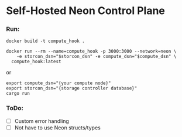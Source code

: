 # Self-Hosted Neon Control Plane


### Run:

```
docker build -t compute_hook .

docker run --rm --name=compute_hook -p 3000:3000 --network=neon \
    -e storcon_dsn="$storcon_dsn" -e compute_dsn="$compute_dsn" \
  compute_hook:latest
```
or

```
export compute_dsn="{your compute node}"
export storcon_dsn="{storage controller database}"
cargo run
```


### ToDo:
- [ ] Custom error handling
- [ ] Not have to use Neon structs/types
